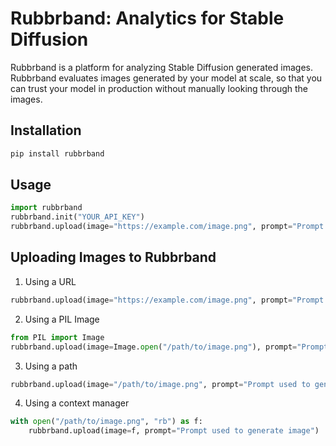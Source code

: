# Rubbrband: Analytics for Stable Diffusion

Rubbrband is a platform for analyzing Stable Diffusion generated images. Rubbrband evaluates images generated by your model at scale, so that you can trust your model in production without manually looking through the images.

## Installation

```bash
pip install rubbrband
```

## Usage

```python
import rubbrband
rubbrband.init("YOUR_API_KEY")
rubbrband.upload(image="https://example.com/image.png", prompt="Prompt used to generate image")
```

## Uploading Images to Rubbrband
1. Using a URL
```python
rubbrband.upload(image="https://example.com/image.png", prompt="Prompt used to generate image")
```
2. Using a PIL Image
```python
from PIL import Image
rubbrband.upload(image=Image.open("/path/to/image.png"), prompt="Prompt used to generate image")
```
3. Using a path
```python
rubbrband.upload(image="/path/to/image.png", prompt="Prompt used to generate image")
``` 
4. Using a context manager
```python
with open("/path/to/image.png", "rb") as f:
    rubbrband.upload(image=f, prompt="Prompt used to generate image")
```